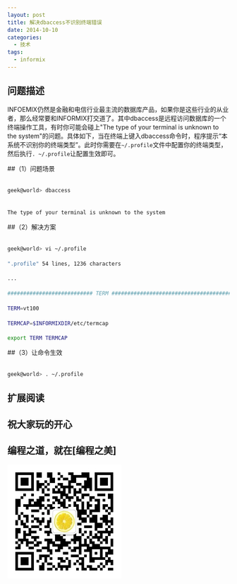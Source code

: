 ```yaml
---
layout: post
title: 解决dbaccess不识别终端错误
date: 2014-10-10
categories:
  - 技术
tags:
  - informix
---
```

## 问题描述

INFOEMIX仍然是金融和电信行业最主流的数据库产品，如果你是这些行业的从业者，那么经常要和INFORMIX打交道了。其中dbaccess是远程访问数据库的一个终端操作工具，有时你可能会碰上"The type of your terminal is unknown to the system"的问题。具体如下，当在终端上键入dbaccess命令时，程序提示“本系统不识别你的终端类型”。此时你需要在`~/.profile`文件中配置你的终端类型，然后执行`. ~/.profile`让配置生效即可。

##（1）问题场景

```bash

geek@world> dbaccess
 

The type of your terminal is unknown to the system

```

##（2）解决方案

```bash

geek@world> vi ~/.profile

".profile" 54 lines, 1236 characters 

...

########################### TERM ######################################

TERM=vt100

TERMCAP=$INFORMIXDIR/etc/termcap

export TERM TERMCAP
```

##（3）让命令生效

```bash

geek@world> . ~/.profile
```


## 扩展阅读


## 祝大家玩的开心

## 编程之道，就在[编程之美]

![编程之美](/img/weixin_qr.jpg)

